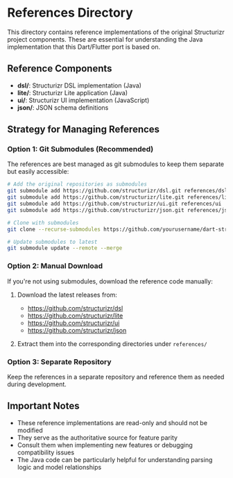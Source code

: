 # References Directory

This directory contains reference implementations of the original Structurizr project components. These are essential for understanding the Java implementation that this Dart/Flutter port is based on.

## Reference Components

- **dsl/**: Structurizr DSL implementation (Java)
- **lite/**: Structurizr Lite application (Java)
- **ui/**: Structurizr UI implementation (JavaScript)
- **json/**: JSON schema definitions

## Strategy for Managing References

### Option 1: Git Submodules (Recommended)

The references are best managed as git submodules to keep them separate but easily accessible:

```bash
# Add the original repositories as submodules
git submodule add https://github.com/structurizr/dsl.git references/dsl
git submodule add https://github.com/structurizr/lite.git references/lite
git submodule add https://github.com/structurizr/ui.git references/ui
git submodule add https://github.com/structurizr/json.git references/json

# Clone with submodules
git clone --recurse-submodules https://github.com/yourusername/dart-structurizr.git

# Update submodules to latest
git submodule update --remote --merge
```

### Option 2: Manual Download

If you're not using submodules, download the reference code manually:

1. Download the latest releases from:
   - https://github.com/structurizr/dsl
   - https://github.com/structurizr/lite
   - https://github.com/structurizr/ui
   - https://github.com/structurizr/json

2. Extract them into the corresponding directories under `references/`

### Option 3: Separate Repository

Keep the references in a separate repository and reference them as needed during development.

## Important Notes

- These reference implementations are read-only and should not be modified
- They serve as the authoritative source for feature parity
- Consult them when implementing new features or debugging compatibility issues
- The Java code can be particularly helpful for understanding parsing logic and model relationships